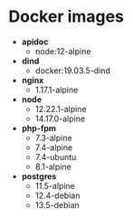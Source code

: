 # Docker images

-   **apidoc**
    -   node:12-alpine
-   **dind**
    -   docker:19.03.5-dind
-   **nginx**
    -   1.17.1-alpine
-   **node**
    -   12.22.1-alpine
    -   14.17.0-alpine
-   **php-fpm**
    -   7.3-alpine
    -   7.4-alpine
    -   7.4-ubuntu
    -   8.1-alpine
-   **postgres**
    -   11.5-alpine
    -   12.4-debian
    -   13.5-debian